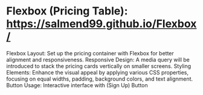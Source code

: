 # Flexbox (Pricing Table): https://salmend99.github.io/Flexbox/

Flexbox Layout: Set up the pricing container with Flexbox for better alignment and responsiveness.
Responsive Design: A media query will be introduced to stack the pricing cards vertically on smaller screens.
Styling Elements: Enhance the visual appeal by applying various CSS properties, focusing on equal widths, padding, background colors, and text alignment.
Button Usage: Interactive interface with (Sign Up) Button
